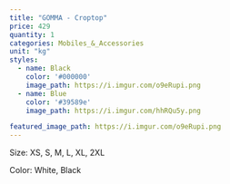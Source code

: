 ```yaml
---
title: "GOMMA - Croptop"
price: 429
quantity: 1
categories: Mobiles_&_Accessories
unit: "kg"
styles:
  - name: Black
    color: '#000000'
    image_path: https://i.imgur.com/o9eRupi.png
  - name: Blue
    color: '#39589e'
    image_path: https://i.imgur.com/hhRQu5y.png

featured_image_path: https://i.imgur.com/o9eRupi.png
---
```

<p>Size:&nbsp;XS, S, M, L, XL, 2XL</p>
<p>Color:&nbsp;White, Black</p>